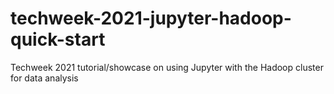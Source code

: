 # techweek-2021-jupyter-hadoop-quick-start
Techweek 2021 tutorial/showcase on using Jupyter with the Hadoop cluster for data analysis
